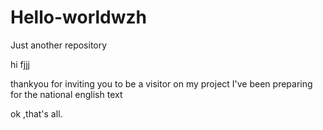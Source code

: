 # Hello-worldwzh
Just another repository

hi fjjj

thankyou for inviting you to be a  visitor on my project
I've been preparing for the national english text

ok ,that's all.
